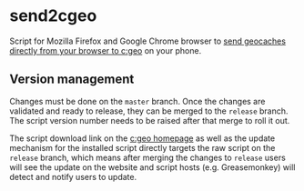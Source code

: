 # send2cgeo

Script for Mozilla Firefox and Google Chrome browser to [send geocaches directly from your browser to c:geo](http://www.cgeo.org/send2cgeo.html) on your phone.

## Version management

Changes must be done on the `master` branch. Once the changes are validated and ready to release, they can be merged to the `release` branch. The script version number needs to be raised after that merge to roll it out.

The script download link on the [c:geo homepage](http://cgeo.org) as well as the update mechanism for the installed script directly targets the raw script on the `release` branch, which means after merging the changes to `release` users will see the update on the website and script hosts (e.g. Greasemonkey) will detect and notify users to update.
